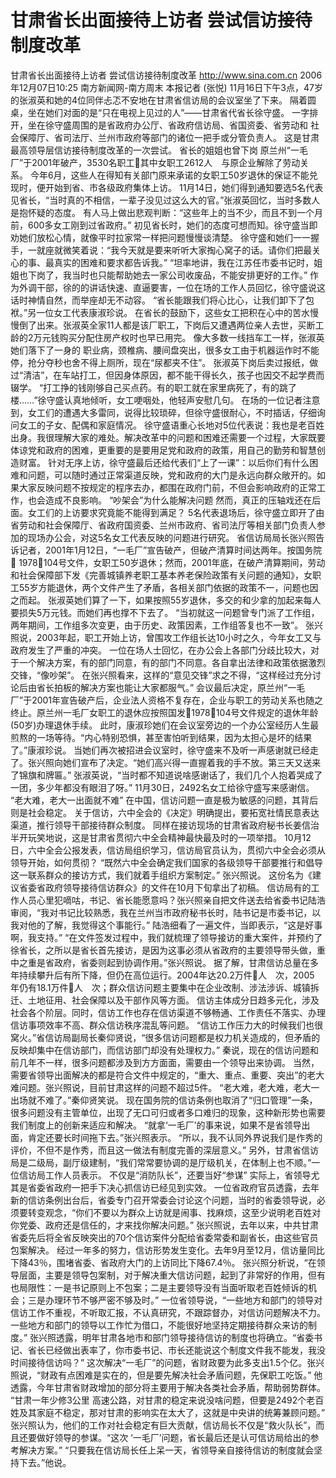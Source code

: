 # 甘肃省长出面接待上访者 尝试信访接待制度改革

甘肃省长出面接待上访者 尝试信访接待制度改革
http://www.sina.com.cn 2006年12月07日10:25 南方新闻网-南方周末
本报记者 (张悦) 11月16日下午3点，47岁的张淑英和她的4位同伴忐忑不安地在甘肃省信访局的会议室坐了下来。
隔着圆桌，坐在她们对面的是“只在电视上见过的人”——甘肃省代省长徐守盛。
一字排开，坐在徐守盛周围的是省政府办公厅、省政府信访局、省国资委、省劳动和
社会保障厅、省司法厅、兰州市政府等部门的诸位一把手或分管负责人。
这是甘肃最高领导层信访接待制度改革的一次尝试。
省长的姐姐也曾下岗
原兰州“一毛厂”于2001年破产，3530名职工其中女职工2612人　与原企业解除了劳动关系。
今年6月，这些人在得知有关部门原来承诺的女职工50岁退休的保证不能兑现时，便开始到省、市各级政府集体上访。
11月14日，她们得到通知要选5名代表见省长，“当时真的不相信，一辈子没见过这么大的官。”张淑英回忆，当时多数人是抱怀疑的态度。
有人马上做出悲观判断：“这些年上的当不少，而且不到一个月前，600多女工刚到过省政府。”
初见省长时，她们的态度可想而知。徐守盛当即劝她们放松心情，就像平时拉家常一样把问题慢慢谈清楚。
徐守盛和她们一一握手，一就座就微笑着说：“我今天就是要来听听大家掏心窝子的话。请你们把最关心的事、最真实的困难和要求都告诉我。”
“坦率地讲，我在江苏任市委书记时，姐姐也下岗了，我当时也只能帮助她去一家公司收废品，不能安排更好的工作。”
作为外调干部，徐的的讲话快速、直逼要害，一位在场的工作人员回忆，徐守盛说这话时神情自然，而举座却无不动容。
“省长能跟我们将心比心，让我们卸下了包袱。”另一位女工代表康淑珍说。
在省长的鼓励下，这些女工把积在心中的苦水慢慢倒了出来。张淑英全家11人都是该厂职工，下岗后又遭遇两位亲人去世，买断工龄的2万元钱购买分配住房产权时也早已用完。
像大多数一线挡车工一样，张淑英她们落下了一身的
职业病，颈椎病、腰间盘突出，很多女工由于机器运作时不能停，抢分夺秒也舍不得上厕所，现在“尿都夹不住”。
张淑英下岗后卖过报纸，做过“清洁”，在车站打工，但因身体原因，都不能干得长久，孩子也因交不起学费而辍学。
“打工挣的钱刚够自己买点药。有的职工就在家里病死了，有的跳了楼……”徐守盛认真地倾听，女工哽咽处，他轻声安慰几句。
在场的一位记者注意到，女工们的遭遇大多雷同，说得比较琐碎，但徐守盛很耐心，不时插话，仔细询问女工的子女、配偶和家庭情况。
徐守盛语重心长地对5位代表说：我也是老百姓出身。我很理解大家的难处。解决改革中的问题和困难还需要一个过程，大家既要体谅党和政府的困难，更重要的是要用足党和政府的政策，用自己的勤劳和智慧创造财富。
针对无序上访，徐守盛最后还给代表们“上了一课”：以后你们有什么困难和问题，可以随时通过正常渠道反映，党和政府的大门是永远向群众敞开的。如果大家反映问题不按规定的程序去办，都围在政府门前，不但会影响政府的正常工作，也会造成不良影响。
“吵架会”为什么能解决问题
然而，真正的压轴戏还在后面。女工们的上访要求究竟能不能得到满足？
5名代表退场后，徐守盛立即开了由省劳动和社会保障厅、省政府国资委、兰州市政府、省司法厅等相关部门负责人参加的现场办公会，对这5名女工代表反映的问题进行研究。
省信访局局长张兴照告诉记者，2001年1月12日，“一毛厂”宣告破产，但破产清算时间达两年。按国务院 1978104号文件，女职工50岁退休；然而，2001年底，在破产清算期间，劳动和社会保障部下发《完善城镇养老职工基本养老保险政策有关问题的通知》，女职工55岁方能退休，两个文件产生了矛盾，各相关部门依据的政策不一，问题也因之而起。
张淑英她们算了一下，如果按照55岁退休，多交的和少拿的加起来每人要损失5万元钱。而她们再也撑不下去了。
“当初就这一问题曾专门派了工作组，两年期间，工作组多次变更，由于历史、政策因素，工作组答复也不一致”。
张兴照说，2003年起，职工开始上访，曾围攻工作组长达10小时之久，今年女工又与政府发生了严重的冲突。
一位在场人士回忆，在办公会上各部门分歧比较大，对于一个解决方案，有的部门同意，有的部门不同意。各自拿出法律和政策依据激烈交锋，“像吵架”。
在张兴照看来，这样的“意见交锋”求之不得，“这样经过充分讨论后由省长拍板的解决方案也能让大家都服气。”
会议最后决定，原兰州“一毛厂”于2001年宣告破产后，企业法人资格不复存在，企业与职工的劳动关系也随之终止。原兰州一毛厂女职工的退休应按照国发1978104号文件规定的退休年龄(50岁)办理退休手续。
此时，康淑珍她们在会议室旁边的一个办公室经历人生最煎熬的一场等待。“内心特别恐惧，甚至害怕听到结果，因为太担心是坏的结果了。”康淑珍说。
当她们再次被招进会议室时，徐守盛来不及听一声感谢就已经走了。张兴照向她们宣布了决定。“她们高兴得一直握着我的手不放。第三天又送来了锦旗和牌匾。”
张淑英说，“当时都不知道说啥感谢话了，我们几个人抱着哭成了一团，多少年都没有眼泪了呀。”
11月30日，2492名女工给徐守盛写来感谢信。
“老大难，老大一出面就不难”
在中国，信访问题一直是极为敏感的问题，其背后则是社会稳定。
关于信访，六中全会的《决定》明确提出，要拓宽社情民意表达渠道，推行领导干部接待群众制度。
同样在接访现场的甘肃省政府秘书长姜信治半开玩笑地说，这是甘肃省贯彻六中全会精神最快最及时的一项举措。
10月12日，六中全会公报发表，信访局组织学习，信访局官员认为，贯彻六中全会必须从领导开始，如何贯彻？
“既然六中全会确定我们国家的各级领导干部要推行和倡导这一联系群众的接访方式，我们就着手组织方案制定。” 张兴照说。
这份名为《建议省委省政府领导接待信访群众》的文件在10月下旬拿出了初稿。
信访局有的工作人员心里犯嘀咕，书记、省长能愿意吗？张兴照亲自把文件送去给省委书记陆浩审阅，“我对书记比较熟悉，我在兰州当市政府秘书长时，陆书记是市委书记，以我对他的了解，我觉得这个事能行。”
陆浩细看了一遍文件，当即表示，“这是好事啊，我支持。”
“在文件签发过程中，我们就梳理了领导接访的重大案件，并预约了徐省长，之所以是省长首先接访，是因为这事必须从省政府的主要领导带头做，重中之重是省政府，省委则起到协调作用。”张兴照说。
据了解，甘肃信访总量在多年持续攀升后有所下降，但仍在高位运行。2004年达20.2万件人　次，2005 年仍有18.1万件人　次；群众信访问题主要集中在企业改制、涉法涉诉、城镇拆迁、土地征用、社会保障以及干部作风等方面。
信访主体成分日趋多元化，涉及社会各个阶层。同时，信访工作也存在信访渠道不够畅通、工作责任不落实、办理信访事项效率不高、群众信访秩序混乱等问题。
“信访工作压力大的时候我们也很窝火。”省信访局副局长秦仰贤说，“很多信访问题都是权力机关造成的，但矛盾的反映却集中在信访部门，而信访部门却没有处理权力。”
秦说，现在的信访问题和前几年不一样，很多问题都涉及到方方面面，需要由一个领导出来协调。
当然，需要省领导出面解决的都是符合文件中规定的，“重大、重点、重要、突出”的老大难问题。张兴照说，目前甘肃这样的问题不超过5件。
“老大难，老大难，老大一出场就不难了。”秦仰贤笑说。
现在国务院的信访条例也取消了“归口管理”一条，很多问题没有主管单位，出现了无口可归或者多口难归的现象，这种新形势也需要我们制度上的创新来适应和解决。
“就拿‘一毛厂’的事来说，如果不是省领导出面，肯定还要长时间拖下去。”张兴照表示。
“所以，我不认同外界说我们是作秀的评价，不但不是作秀，而且这一做法有制度完善的深层意义。”
另外，甘肃省信访局是二级局，副厅级建制，“我们常常要协调的是厅级机关，在体制上也不顺。”一位信访局工作人员表示。
不仅是“消防队长”，还要当好“参谋”
实际上，省领导尤其是省委省政府一把手下决心抓信访已经见到实效。
一位省政府官员透露，去年新的信访条例出台后，省委专门召开常委会讨论这个问题，当时的省委领导说，必须要转变观念，“你们不要以为群众上访就是闹事、找麻烦，这至少说明老百姓对你党委、政府还是信任的，才来找你解决问题。”
张兴照说，去年以来，中共甘肃省委先后将全省反映突出的70个信访案件分配给省委常委和副省长，由这些官员包案解决。
经过一年多的努力，信访形势发生变化。去年9月至12月，信访量同比下降43％，围堵省委、省政府大门的上访同比下降67.4％。
张兴照分析说，“在领导层面，主要是领导包案制，对于解决重大信访问题，起到了非常好的作用，但有也局限性：一是书记原则上不包案；二是主要领导没有当面听取老百姓倾诉的机会；三是办理环节不够严密不够及时。”
一位省领导说，“一些地方和部门的领导对信访工作不重视，不听取汇报，不认真研究，不跟踪督办，对信访问题解决不力。一些地方和部门的领导以工作忙为借口，不能很好地坚持定期接待群众来访的制度。”
张兴照透露，明年甘肃各地市和部门领导接待信访的制度也将确立。“省委书记、省长已经做出表率了，你市委书记、市长还能说这个制度文件我不能发，我没时间接待信访吗？”
这次解决“一毛厂”的问题，省财政要为此多支出1.5个亿。张兴照说，“财政有点困难是实在的，但是要先解决社会矛盾问题，先保职工吃饭。”
他透露，今年甘肃省财政增加的部分将主要用于解决各类社会矛盾，帮助弱势群体。
“甘肃一年少修3公里
高速公路，对甘肃的稳定来说没啥问题，但要是2492个老百姓及其家庭不稳定，那对甘肃的影响实在太大了，这就是中央讲的统筹兼顾问题。”
张兴照认为，他们的工作对社会稳定有巨大贡献，信访局长不仅是“救火队长”，而且还要做好领导的参谋。“这次 ‘一毛厂’问题，省长最后还是认可信访局给出的参考解决方案。”
“只要我在信访局长任上呆一天，省领导亲自接待信访的制度就会坚持下去。”他说。

